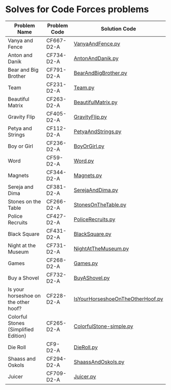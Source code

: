 # Solves for Code Forces problems

|Problem Name|Problem Code|Solution Code|
|------------|------------|-------------|
|Vanya and Fence|CF667-D2-A|[VanyaAndFence.py](src/VanyaAndFence.py)|
|Anton and Danik|CF734-D2-A|[AntonAndDanik.py](src/AntonAndDanik.py)|
|Bear and Big Brother|CF791-D2-A|[BearAndBigBrother.py](src/BearAndBigBrother.py)|
|Team|CF231-D2-A|[Team.py](src/Team.py)|
|Beautiful Matrix|CF263-D2-A|[BeautifulMatrix.py](src/BeautifulMatrix.py)|
|Gravity Flip|CF405-D2-A|[GravityFlip.py](src/GravityFlip.py)|
|Petya and Strings|CF112-D2-A|[PetyaAndStrings.py](src/PetyaAndStrings.py)|
|Boy or Girl|CF236-D2-A|[BoyOrGirl.py](src/BodyOrGirl.py)|
|Word|CF59-D2-A|[Word.py](src/Word.py)|
|Magnets|CF344-D2-A|[Magnets.py](src/Magnets.py)|
|Sereja and Dima|CF381-D2-A|[SerejaAndDima.py](src/SerejaAndDima.py)|
|Stones on the Table|CF266-D2-A|[StonesOnTheTable.py](src/StonesOnTheTable.py)|
|Police Recruits|CF427-D2-A|[PoliceRecruits.py](src/PoliceRecruits.py)|
|Black Square|CF431-D2-A|[BlackSquare.py](src/BlackSquare.py)|
|Night at the Museum|CF731-D2-A|[NightAtTheMuseum.py](src/NightAtTheMuseum.py)|
|Games|CF268-D2-A|[Games.py](src/Games.py)|
|Buy a Shovel|CF732-D2-A|[BuyAShovel.py](src/BuyAShovel.py)|
|Is your horseshoe on the other hoof?|CF228-D2-A|[IsYourHorseshoeOnTheOtherHoof.py](src/IsYourHorseshoeOnTheOtherHoof.py)|
|Colorful Stones (Simplified Edition)|CF265-D2-A|[ColorfulStone-simple.py](src/ColorfulStone-simple.py)|
|Die Roll|CF9-D2-A|[DieRoll.py](src/DieRoll.py)|
|Shaass and Oskols|CF294-D2-A|[ShaassAndOskols.py](src/ShaassAndOskols.py)|
|Juicer|CF709-D2-A|[Juicer.py](src/Juicer.py)|
